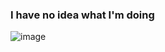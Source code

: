 ### I have no idea what I'm doing 

<!-- ![image]({BadgeURLHere}) --> 
![image](https://img.shields.io/badge/Bitcoin-000000?style=for-the-badge&logo=bitcoin&logoColor=white)
